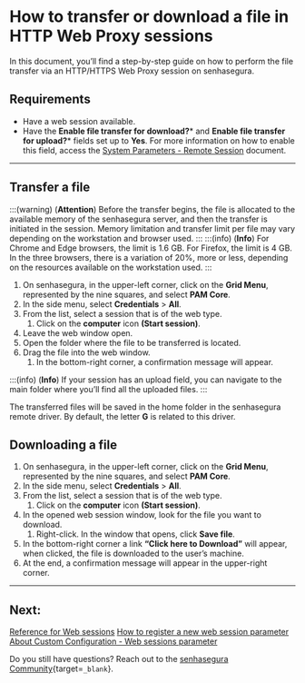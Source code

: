 # How to transfer or download a file in HTTP Web Proxy sessions

In this document, you’ll find a step-by-step guide on how to perform the file transfer via an HTTP/HTTPS Web Proxy session on senhasegura.

## Requirements

* Have a web session available.
* Have the **Enable file transfer for download?*** and **Enable file transfer for upload?*** fields set up to **Yes**. For more information on how to enable this field, access the [System Parameters - Remote Session](/v3-33/docs/pam-session-proxy-settings) document.

---
## Transfer a file
:::(warning) (**Attention**)
Before the transfer begins, the file is allocated to the available memory of the senhasegura server, and then the transfer is initiated in the session. Memory limitation and transfer limit per file may vary depending on the workstation and browser used.
:::
:::(info) (**Info**)
For Chrome and Edge browsers, the limit is 1.6 GB. For Firefox, the limit is 4 GB. In the three browsers, there is a variation of 20%, more or less, depending on the resources available on the workstation used.
:::

1. On senhasegura, in the upper-left corner, click on the **Grid Menu**, represented by the nine squares, and select **PAM Core**.
2. In the side menu, select **Credentials** > **All**.
3. From the list, select a session that is of the web type.
    1. Click on the **computer** icon **(Start session)**.
4. Leave the web window open.
5. Open the folder where the file to be transferred is located.
6. Drag the file into the web window.
    1. In the bottom-right corner, a confirmation message will appear.

:::(info) (**Info**)
If your session has an upload field, you can navigate to the main folder where you’ll find all the uploaded files.
:::

The transferred files will be saved in the home folder in the senhasegura remote driver. By default, the letter **G** is related to this driver.

## Downloading a file

1. On senhasegura, in the upper-left corner, click on the **Grid Menu**, represented by the nine squares, and select **PAM Core**.
2. In the side menu, select **Credentials** > **All**.
3. From the list, select a session that is of the web type.
    1. Click on the **computer** icon **(Start session)**.
4. In the opened web session window, look for the file you want to download.
    1. Right-click. In the window that opens, click **Save file**.
5. In the bottom-right corner a link **“Click here to Download”** will appear, when clicked, the file is downloaded to the user’s machine.
6. At the end, a confirmation message will appear in the upper-right corner.

---
## Next:
[Reference for Web sessions](/v3-33/docs/pam-session-web-sessions)
[How to register a new web session parameter](/v3-33/docs/pam-session-how-to-register-a-new-web-session-parameter)
[About Custom Configuration - Web sessions parameter](/v3-33/docs/pam-session-about-customize-settings-web-sessions-parameters)

Do you still have questions? Reach out to the [senhasegura Community](https://community.senhasegura.io/){target=`_blank`}.